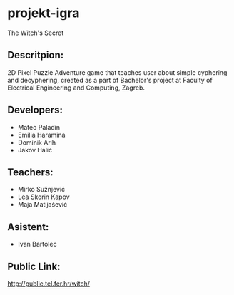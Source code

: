 # projekt-igra
The Witch's Secret
 
## Descritpion:
2D Pixel Puzzle Adventure game that teaches user about simple cyphering and decyphering, created as a part of Bachelor's project at Faculty of Electrical Engineering and Computing, Zagreb.

## Developers:
 - Mateo Paladin
 - Emilia Haramina
 - Dominik Arih
 - Jakov Halić
   
## Teachers: 
- Mirko Sužnjević
- Lea Skorin Kapov
- Maja Matijašević

## Asistent:
- Ivan Bartolec

## Public Link:
http://public.tel.fer.hr/witch/
